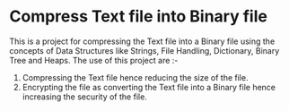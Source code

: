 # Compress Text file into Binary file
This is a project for compressing the Text file into a Binary file using the concepts of Data Structures like Strings, File Handling, Dictionary, Binary Tree and Heaps.
The use of this project are :-
1. Compressing the Text file hence reducing the size of the file.
2. Encrypting the file as converting the Text file into a Binary file hence increasing the security of the file.
